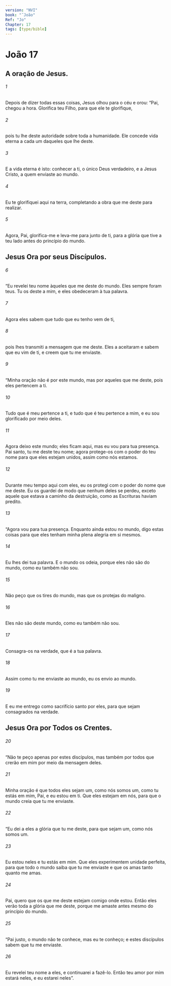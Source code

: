 ```yaml
---
version: "NVI"
book: "˜João"
Ref: "Jo"
Chapter: 17
tags: [type/bible]
---
```

# João 17

## A oração de Jesus.

###### 1
Depois de dizer todas essas coisas, Jesus olhou para o céu e orou: “Pai, chegou a hora. Glorifica teu Filho, para que ele te glorifique,

###### 2
pois tu lhe deste autoridade sobre toda a humanidade. Ele concede vida eterna a cada um daqueles que lhe deste.

###### 3
E a vida eterna é isto: conhecer a ti, o único Deus verdadeiro, e a Jesus Cristo, a quem enviaste ao mundo.

###### 4
Eu te glorifiquei aqui na terra, completando a obra que me deste para realizar.

###### 5
Agora, Pai, glorifica-me e leva-me para junto de ti, para a glória que tive a teu lado antes do princípio do mundo.

## Jesus Ora por seus Discípulos.

###### 6
“Eu revelei teu nome àqueles que me deste do mundo. Eles sempre foram teus. Tu os deste a mim, e eles obedeceram à tua palavra.

###### 7
Agora eles sabem que tudo que eu tenho vem de ti,

###### 8
pois lhes transmiti a mensagem que me deste. Eles a aceitaram e sabem que eu vim de ti, e creem que tu me enviaste.

###### 9
“Minha oração não é por este mundo, mas por aqueles que me deste, pois eles pertencem a ti.

###### 10
Tudo que é meu pertence a ti, e tudo que é teu pertence a mim, e eu sou glorificado por meio deles.

###### 11
Agora deixo este mundo; eles ficam aqui, mas eu vou para tua presença. Pai santo, tu me deste teu nome; agora protege-os com o poder do teu nome para que eles estejam unidos, assim como nós estamos.

###### 12
Durante meu tempo aqui com eles, eu os protegi com o poder do nome que me deste. Eu os guardei de modo que nenhum deles se perdeu, exceto aquele que estava a caminho da destruição, como as Escrituras haviam predito.

###### 13
“Agora vou para tua presença. Enquanto ainda estou no mundo, digo estas coisas para que eles tenham minha plena alegria em si mesmos.

###### 14
Eu lhes dei tua palavra. E o mundo os odeia, porque eles não são do mundo, como eu também não sou.

###### 15
Não peço que os tires do mundo, mas que os protejas do maligno.

###### 16
Eles não são deste mundo, como eu também não sou.

###### 17
Consagra-os na verdade, que é a tua palavra.

###### 18
Assim como tu me enviaste ao mundo, eu os envio ao mundo.

###### 19
E eu me entrego como sacrifício santo por eles, para que sejam consagrados na verdade.

## Jesus Ora por Todos os Crentes.

###### 20
“Não te peço apenas por estes discípulos, mas também por todos que crerão em mim por meio da mensagem deles.

###### 21
Minha oração é que todos eles sejam um, como nós somos um, como tu estás em mim, Pai, e eu estou em ti. Que eles estejam em nós, para que o mundo creia que tu me enviaste.

###### 22
“Eu dei a eles a glória que tu me deste, para que sejam um, como nós somos um.

###### 23
Eu estou neles e tu estás em mim. Que eles experimentem unidade perfeita, para que todo o mundo saiba que tu me enviaste e que os amas tanto quanto me amas.

###### 24
Pai, quero que os que me deste estejam comigo onde estou. Então eles verão toda a glória que me deste, porque me amaste antes mesmo do princípio do mundo.

###### 25
“Pai justo, o mundo não te conhece, mas eu te conheço; e estes discípulos sabem que tu me enviaste.

###### 26
Eu revelei teu nome a eles, e continuarei a fazê-lo. Então teu amor por mim estará neles, e eu estarei neles”.
